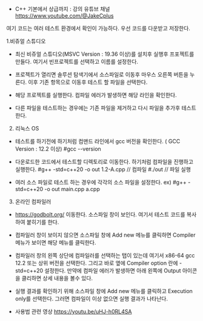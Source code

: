 * C++ 기본에서 상급까지 : 강의 유튜브 채널
https://www.youtube.com/@JakeCplus

여기 코드는 여러 테스트 환경에서 확인이 가능하다.
우선 코드를 다운받고 저장한다. 

1.비쥬얼 스튜디오
 - 최신 비쥬얼 스튜디오(MSVC Version : 19.36 이상)를 설치후 실행후 프포젝트를 만들다.
   여기서 빈프로젝트를 선택하고 이름를 설정한다.
   
 - 프로젝트가 열리면 솔루션 탐색기에서 소스파일로 이동후 마우스 오른쪽 버튼을 누른다.
   이후 기존 항목으로 이동후 테스트 할 파일을 선택한다.
   
 - 해당 프로젝트를 실행한다. 컴파일 에러가 발생하면 해당 라인을 확인한다.
 - 다른 파일을 테스트하는 경우에는 기존 파일을 제거하고 다시 파일을 추가후 테스트한다.

2. 리눅스 OS
 - 테스트를 하기전에 하기처럼 컴맨드 라인에서 gcc 버전을 확인한다. ( GCC Version : 12.2 이상)
   #gcc --version
  
 - 다운로드한 코드에서 테스트할 디렉토리로 이동한다. 하기처럼 컴파일을 진행하고 실행한다.
   #g++ -std=c++20 -o out 1.2-A.cpp // 컴파일
   #./out  // 파일 실행
   
 - 여러 소스 파일로 테스트 하는 경우에 각각의 소스 파일을 설정한다.
   ex) #g++ -std=c++20 -o out main.cpp a.cpp

3. 온라인 컴파일러
 - https://godbolt.org/ 이동한다. 소스파일 창이 보인다. 여기서 테스트 코드를 복사하여 붙히기를 한다.
   
 - 컴파일러 창이 보이지 않으면 소스파일 창에 Add new 메뉴를 클릭하면 Compiler 메뉴가 보이면 해당 메뉴를 클릭한다.
   
 - 컴파일러 창의 왼쪽 상단에 컴파일러를 선택하는 탭이 있는데 여기서 x86-64 gcc 12.2 또는 상위 버전을 선택한다.
   그리고 바로 옆에 Compiler option 란에 -std=c++20 설정한다.
   만약에 컴파일 에러가 발생하면 아래 왼쪽에 Output 아이콘을 클리하면 상세 내용을 볼수 있다.
   
 - 실행 결과를 확인하기 위해 소스파일 창에 Add new 메뉴를 클릭하고 Execution only를 선택한다. 그러면 컴파일이 이상 없으면 실행 결과가 나타난다.        

 * 사용법 관련 영상
   https://youtu.be/uHJ-h0RL4SA

